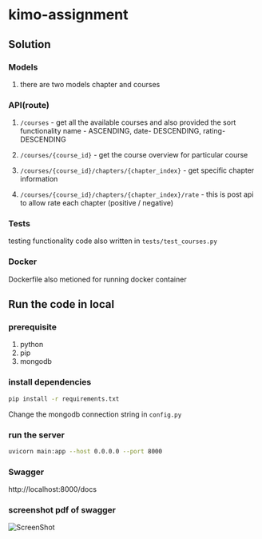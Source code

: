 # kimo-assignment

## Solution

### Models
1. there are two models chapter and courses

### API(route)

1. `/courses` - get all the  available courses and also provided the sort functionality
      name -  ASCENDING,
      date-  DESCENDING,
      rating-  DESCENDING

2. `/courses/{course_id}` - get the course overview for particular course

3. `/courses/{course_id}/chapters/{chapter_index}` - get specific chapter information

4. `/courses/{course_id}/chapters/{chapter_index}/rate` - this is post api to allow rate each chapter (positive / negative)


### Tests
testing functionality code also written in `tests/test_courses.py`


### Docker

Dockerfile also metioned for running docker container


## Run the code in local

### prerequisite 

1. python
2. pip
3. mongodb

### install dependencies

```bash
pip install -r requirements.txt
```


Change the mongodb connection string in `config.py`

### run the server

```bash
uvicorn main:app --host 0.0.0.0 --port 8000
```

### Swagger
http://localhost:8000/docs


### screenshot pdf of swagger 
![ScreenShot](https://raw.github.com/chandankuiry/kimo-assignment/master/assets/swagger.pdf})



